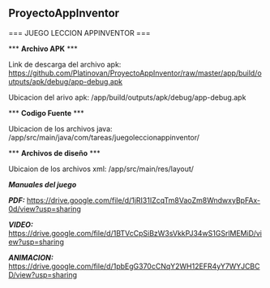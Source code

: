 ## ProyectoAppInventor

=== JUEGO LECCION APPINVENTOR ===

*** **Archivo APK** ***

Link de descarga del archivo apk: https://github.com/Platinovan/ProyectoAppInventor/raw/master/app/build/outputs/apk/debug/app-debug.apk

Ubicacion del arivo apk: /app/build/outputs/apk/debug/app-debug.apk

*** **Codigo Fuente** ***

Ubicacion de los archivos java: /app/src/main/java/com/tareas/juegoleccionappinventor/

*** **Archivos de diseño** ***

Ubicaion de los archivos xml: /app/src/main/res/layout/

***Manuales del juego***

***PDF:*** https://drive.google.com/file/d/1jRI31IZcqTm8VaoZm8WndwxyBpFAx-0d/view?usp=sharing

***VIDEO:*** https://drive.google.com/file/d/1BTVcCpSiBzW3sVkkPJ34wS1GSrlMEMiD/view?usp=sharing

***ANIMACION:*** https://drive.google.com/file/d/1pbEgG370cCNqY2WH12EFR4yY7WYJCBCD/view?usp=sharing
